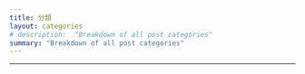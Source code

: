 ```yaml
---
title: 分類
layout: categories
# description:  "Breakdown of all post categories"
summary: "Breakdown of all post categories"
---
```


---